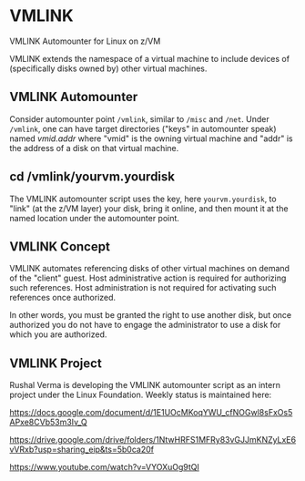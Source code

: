 # VMLINK

VMLINK Automounter for Linux on z/VM

VMLINK extends the namespace of a virtual machine to include 
devices of (specifically disks owned by) other virtual machines.

## VMLINK Automounter

Consider automounter point `/vmlink`, similar to `/misc` and `/net`.
Under `/vmlink`, one can have target directories ("keys" in automounter speak)
named *vmid.addr* where "vmid" is the owning virtual machine
and "addr" is the address of a disk on that virtual machine.

## cd /vmlink/yourvm.yourdisk

The VMLINK automounter script uses the key, here `yourvm.yourdisk`,
to "link" (at the z/VM layer) your disk, bring it online,
and then mount it at the named location under the automounter point.

## VMLINK Concept

VMLINK automates referencing disks of other virtual machines
on demand of the "client" guest. Host administrative action
is required for authorizing such references. Host administration
is not required for activating such references once authorized.

In other words, you must be granted the right to use another disk,
but once authorized you do not have to engage the administrator
to use a disk for which you are authorized.

## VMLINK Project

Rushal Verma is developing the VMLINK automounter script as an intern project
under the Linux Foundation. Weekly status is maintained here:

https://docs.google.com/document/d/1E1UOcMKoqYWU_cfNOGwl8sFxOs5APxe8CVb53m3Iv_Q

https://drive.google.com/drive/folders/1NtwHRFS1MFRy83vGJJmKNZyLxE6vVRxb?usp=sharing_eip&ts=5b0ca20f

https://www.youtube.com/watch?v=VYOXuOg9tQI







